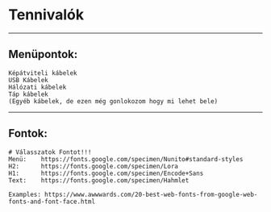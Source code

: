 # Tennivalók
<!-- blank line -->
----
<!-- blank line -->
## Menüpontok:
    Képátviteli kábelek
    USB Kábelek
    Hálózati kábelek
    Táp kábelek
    (Egyéb kábelek, de ezen még gonlokozom hogy mi lehet bele)

<!-- blank line -->
----
<!-- blank line -->
## Fontok:
    # Válasszatok Fontot!!!
    Menü:    https://fonts.google.com/specimen/Nunito#standard-styles
    H2:      https://fonts.google.com/specimen/Lora
    H1:      https://fonts.google.com/specimen/Encode+Sans
    Text:    https://fonts.google.com/specimen/Hahmlet

    Examples: https://www.awwwards.com/20-best-web-fonts-from-google-web-fonts-and-font-face.html